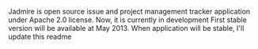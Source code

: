 Jadmire is open source issue and project management tracker application under Apache 2.0 license. Now, it is currently in development
First stable version will be available at May 2013. When application will be stable, I'll update this readme
